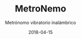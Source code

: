 ---
title: MetroNemo
subtitle: Metrónomo vibratorio inalámbrico
layout: default
modal-id: 6
date: 2018-04-15
img: metronemo.png
thumbnail: metronemo-thumbnail.png
alt: metronomo
project-date: Marzo 2018
link: https://github.com/UC3Music/MetroNemo
category: Herramientas Audio
description: El MetroNemo es un metrónomo DIY incorporado en una pulsera que vibra, similar a otros modelos comerciales existentes en el mercado (como el Soundbrenner). Es útil para poder percibir el pulso sin importar el sonido externo que pudiera interferir.
---